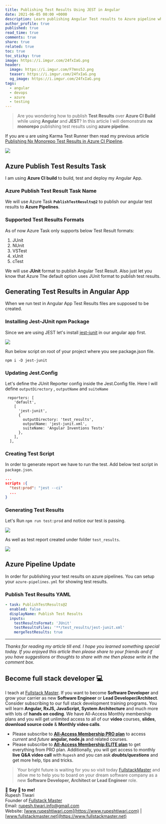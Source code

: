 ```yaml
---
title: Publishing Test Results Using JEST in Angular
date: 2021-06-05 00:00 +0000
description: Learn publishing Angular Test results to Azure pipeline while using JEST test runners.
author_profile: true
published: true
read_time: true
comments: true
share: true
related: true
toc: true
toc_sticky: true
image: https://i.imgur.com/24fxIaG.png
header:
  image: https://i.imgur.com/F7mns5J.png
  teaser: https://i.imgur.com/24fxIaG.png
  og_image: https://i.imgur.com/24fxIaG.png
tags:
  - angular
  - devops
  - azure
  - testing
---
```


> Are you wondering how to publish **Test Results** over **Azure CI Build** while using **Angular** and **JEST**? In this article I will demonstrate **nx monorepo** publishing test results using **azure pipeline**.

If you are u are using Karma Test Runner then read my previous article [Publishing Nx Monorepo Test Results in Azure CI Pipeline](https://www.rupeshtiwari.com/blog/publishing-nx-monorepo-test-results-in-azure-ci-pipeline/).

![](https://imgur.com/XwPm3dn.gif)

## Azure Publish Test Results Task

I am using **Azure CI build** to build, test and deploy my Angular App.

### Azure Publish Test Result Task Name

We will use Azure Task **`PublishTestResults@2`** to publish our angular test results to **Azure Pipelines**.

### Supported Test Results Formats

As of now Azure Task only supports below Test Result formats:

1. JUnit
2. NUnit
3. VSTest
4. xUnit
5. cTest

We will use **JUnit** format to publish Angular Test Result. Also just let you know that Azure The default option uses JUnit format to publish test results.

## Generating Test Results in Angular App

When we run test in Angular App Test Results files are supposed to be created.

### Installing Jest-JUnit npm Package

Since we are using JEST let's install [jest-junit](https://www.npmjs.com/package/jest-junit) in our angular app first.

![](https://imgur.com/LqZMBCh.png)

Run below script on root of your project where you see package.json file.

```shell
npm i -D jest-junit
```

### Updating Jest.Config

Let's define the JUnit Reporter config inside the Jest.Config file. Here I will define `outputDirectory` , `outputName` and `suiteName`

```
 reporters: [
    'default',
    [
      'jest-junit',
      {
        outputDirectory: 'test_results',
        outputName: 'jest-junit.xml',
        suiteName: 'Angular Inventions Tests'
      },
    ],
  ],
```

### Creating Test Script

In order to generate report we have to run the test. Add below test script in `package.json`.

```json
...
scripts :{
  "test:prod": "jest --ci"
  ...
}

```

### Generating Test Results

Let's Run `npm run test:prod` and notice our test is passing.

![](https://imgur.com/GZQZxhI.png)

As well as test report created under folder `test_results`.

![](https://imgur.com/kVq7uZ2.png)

## Azure Pipeline Update

In order for publishing your test results on azure pipelines. You can setup your `azure-pipelines.yml` for showing test results.

### Publish Test Results YAML

```yaml
- task: PublishTestResults@2
  enabled: false
  displayName: Publish Test Results
  inputs:
    testResultsFormat: 'JUnit'
    testResultsFiles: '**/test_results/jest-junit.xml'
    mergeTestResults: true
```

---

_Thanks for reading my article till end. I hope you learned something special today. If you enjoyed this article then please share to your friends and if you have suggestions or thoughts to share with me then please write in the comment box._

## Become full stack developer 💻

I teach at [Fullstack Master](https://www.fullstackmaster.net). If you want to become **Software Developer** and grow your carrier as new **Software Engineer** or **Lead Developer/Architect**. Consider subscribing to our full stack development training programs. You will learn **Angular, RxJS, JavaScript, System Architecture** and much more with lots of **hands on coding**. We have All-Access Monthly membership plans and you will get unlimited access to all of our **video** courses, **slides**, **download source code** & **Monthly video calls**.

- Please subscribe to **[All-Access Membership PRO plan](https://www.fullstackmaster.net/pro)** to access _current_ and _future_ **angular, node.js** and related courses.
- Please subscribe to **[All-Access Membership ELITE plan](https://www.fullstackmaster.net/elite)** to get everything from PRO plan. Additionally, you will get access to monthly **live Q&A video call** with `Rupesh` and you can ask **_doubts/questions_** and get more help, tips and tricks.

> Your bright future is waiting for you so visit today [FullstackMaster](www.fullstackmaster.net) and allow me to help you to board on your dream software company as a new **Software Developer, Architect or Lead Engineer** role.

**💖 Say 👋 to me!**
<br>Rupesh Tiwari
<br>Founder of [Fullstack Master](https://www.fullstackmaster.net)
<br>Email: <a href="mailto:rupesh.tiwari.info@gmail.com?subject=Hi">rupesh.tiwari.info@gmail.com</a>
<br>Website: [www.rupeshtiwari.com](https://www.rupeshtiwari.com) | [www.fullstackmaster.net](https://www.fullstackmaster.net)
